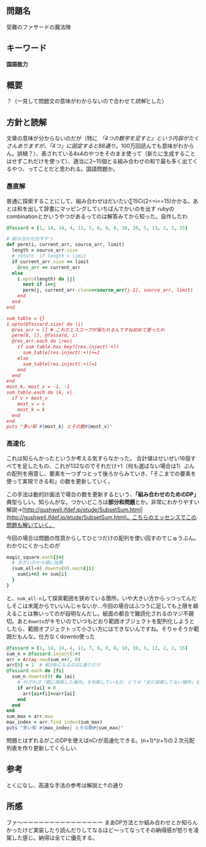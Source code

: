 ## 問題名
受難のファサードの魔法陣
## キーワード
**国語能力**
## 概要
？（一見して問題文の意味がわからないので合わせて*読解*とした）
## 方針と読解
文章の意味が分からないのだが（特に *「4つの数字を足すと」という内容がたくさんありますが、「4つ」に固定すると88通り*。100万回読んでも意味がわからん。誤植？）、表されている4x4のやつをそのまま使って（新たに生成することはせずこれだけを使って）、適当に2~15個とる組み合わせの和で最も多く出てくるやつ、ってことだと思われる。国語問題か。

### 愚直解
普通に探索することにして、組み合わせはだいたい∑15Ci(2<=i<=15)かかる。あとは和を出して辞書にマッピングしていちばんでかいのを出す
rubyのcombinationとかいうやつがあるってのは解答みてから知った。自作したわ
```ruby
@fassard = [1, 14, 14, 4, 11, 7, 6, 9, 8, 10, 10, 5, 13, 2, 3, 15]

# 組み合わせ出すやつ
def perm(i, current_arr, source_arr, limit)
  length = source_arr.size
  # return  if length < limit
  if current_arr.size == limit
    @res_arr << current_arr
  else
    i.upto(length) do |j|
      next if i==j
      perm(j, current_arr.clone<<source_arr[j-1], source_arr, limit)
    end
  end
end

sum_table = {}
1.upto(@fassard.size) do |i|
  @res_arr = [] # これだとスコープが保たれるんですね初めて使ったわ
  perm(0, [], @fassard, i)
  @res_arr.each do |res|
    if sum_table.has_key?(res.inject(:+))
      sum_table[res.inject(:+)]+=1
    else
      sum_table[res.inject(:+)]=1
    end
  end
end
most_k, most_v = -1, -1
sum_table.each do |k, v|
  if v > most_v
    most_v = v
    most_k = k
  end
end
puts "多い和 #{most_k} とその数#{most_v}"
```

### 高速化
これは知らんかったというか考える気すらなかった。
合計値はせいぜい16個すべてを足したもの、これが132なのでそれだけ+1（何も選ばない場合は1）ぶんの配列を用意し、要素を一つずつとって後ろからみていき、「そこまでの要素を使って実現できる和」の数を更新していく。

この手法は動的計画法で場合の数を更新するという、**「組み合わせのためのDP」** 典型らしい。知らんがな。つかいどころは**部分和問題**とか。非常にわかりやすい解説->[http://gushwell.ifdef.jp/etude/SubsetSum.html](http://gushwell.ifdef.jp/etude/SubsetSum.html)。こちらのエッセンスでこの問題も解いていく。

今回の場合は問題の性質からしてひとつだけの配列を使い回すのでじゅうぶん。わかりにくかったのが
```ruby
magic_square.each{|n|
  # 大きい方から順に加算
  (sum_all-n).downto(0).each{|i|
    sum[i+n] += sum[i]
  }
}
```
と、`sum_all-n`して探索範囲を狭めている箇所。いや大きい方からっつってんだしそこは末尾からでいいんじゃないか...今回の場合はふつうに足しても上限を越えることは無いってのが自明なんだし。紙面の都合で難読化されるのマジ不親切。あと`downto`がキモいのでいつもどおり範囲オブジェクトを配列化しようとしたら、範囲オブジェクトって小さい方にはできないんですね。そりゃそうか範囲だもんな。仕方なくdownto使った
```ruby
@fassard = [1, 14, 14, 4, 11, 7, 6, 9, 8, 10, 10, 5, 13, 2, 3, 15]
sum_n = @fassard.inject(:+)
arr = Array.new(sum_n+1, 0)
arr[0] = 1  # 和が0になるのは1通りだけ
@fassard.each do |fi|
  sum_n.downto(0) do |ai|
    # わざわざ「既に探索した場所」を判断しているが、どうせ「まだ探索してない場所」も0が入ってるので、こんなことしなくてもそのまま足しちゃえば問題ないけどな
    if arr[ai] > 0
      arr[ai+fi]+=arr[ai]
    end
  end
end
sum_max = arr.max
max_index = arr.find_index(sum_max)
puts "多い和 #{max_index} とその数#{sum_max}"
```

問題とはずれるがこのDPを使えばnCrが高速化できる。(n+1)*(r+1)の２次元配列表を作り更新してくらしい.
 

## 参考
とくになし、高速な手法の参考は解説と↑の通り
## 所感
ファ～ーーーーーーーーーーーーーーー
まあDP方法とか組み合わせとか知らんかったけど実装したり読んだりしてなるほど〜ってなってその納得感が怒りを凌駕した感じ。納得は全てに優先する。

